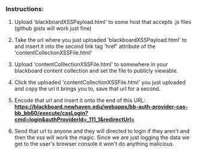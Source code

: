 ### Instructions: 

1. Upload 'blackboardXSSPayload.html' to some host that accepts .js files (github gists will work just fine)

2. Take the url where you just uploaded 'blackboardXSSPayload.html' to and insert it into the second link tag 'href' attribute of the 'contentCollectionXSSFile.html'

3. Upload 'contentColllectionXSSFile.html' to somewhere in your blackboard content collection and set the file to publicly viewable.

4. Click the uploaded 'contentCollectionXSSFile.html' you just uploaded and copy the url it brings you to, save that url for a second.

5. Encode that url and insert it onto the end of this URL: **https://blackboard.newhaven.edu/webapps/bb-auth-provider-cas-bb_bb60/execute/casLogin?cmd=login&authProviderId=_111_1&redirectUrl=**

6. Send that url to anyone and they will directed to login if they aren't and then the xss will work the magic. Since we are just logging the data we get to the user's browser console it won't do anything malicious. 
